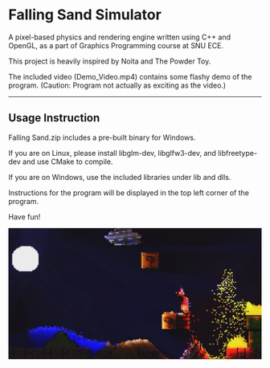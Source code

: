 # Falling Sand Simulator
A pixel-based physics and rendering engine written using C++ and OpenGL, as a part of Graphics Programming course at SNU ECE.

This project is heavily inspired by Noita and The Powder Toy.

The included video (Demo_Video.mp4) contains some flashy demo of the program. (Caution: Program not actually as exciting as the video.)

---

## Usage Instruction

Falling Sand.zip includes a pre-built binary for Windows.

If you are on Linux, please install libglm-dev, libglfw3-dev, and libfreetype-dev and use CMake to compile.

If you are on Windows, use the included libraries under lib and dlls.

Instructions for the program will be displayed in the top left corner of the program.

Have fun!

![falling_sand_pic](./falling_sand_pic.png)
